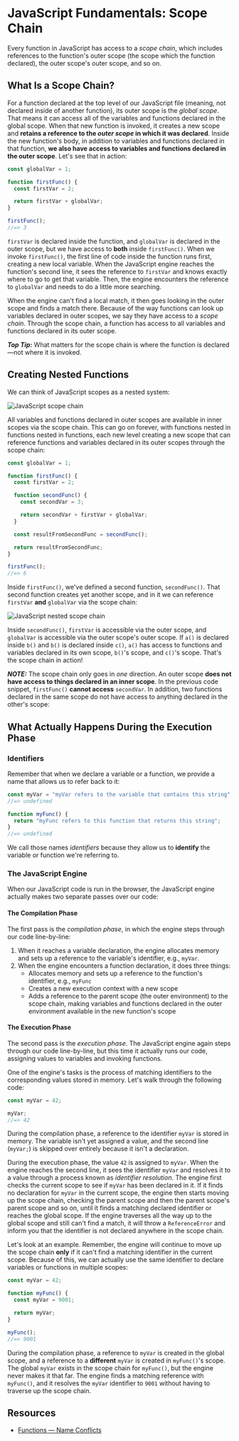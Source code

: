 # JavaScript Fundamentals: Scope Chain

Every function in JavaScript has access to a _scope chain_, which includes references to the function's outer scope (the scope which the function declared), the outer scope's outer scope, and so on.

## What Is a Scope Chain?

For a function declared at the top level of our JavaScript file (meaning, not declared inside of another function), its outer scope is the _global scope_. That means it can access all of the variables and functions declared in the global scope. When that new function is invoked, it creates a new scope and **retains a reference to the _outer scope_ in which it was declared**. Inside the new function's body, in addition to variables and functions declared in that function, **we also have access to variables and functions declared in the outer scope**. Let's see that in action:

```js
const globalVar = 1;

function firstFunc() {
  const firstVar = 2;

  return firstVar + globalVar;
}

firstFunc();
//=> 3
```

`firstVar` is declared inside the function, and `globalVar` is declared in the outer scope, but we have access to **both** inside `firstFunc()`. When we invoke `firstFunc()`, the first line of code inside the function runs first, creating a new local variable. When the JavaScript engine reaches the function's second line, it sees the reference to `firstVar` and knows exactly where to go to get that variable. Then, the engine encounters the reference to `globalVar` and needs to do a little more searching.

When the engine can't find a local match, it then goes looking in the outer scope and finds a match there. Because of the way functions can look up variables declared in outer scopes, we say they have access to a _scope chain_. Through the scope chain, a function has access to all variables and functions declared in its outer scope.

**_Top Tip:_** What matters for the scope chain is where the function is declared—not where it is invoked.

## Creating Nested Functions

We can think of JavaScript scopes as a nested system:

![JavaScript scope chain](/public/images/front-end-web-programming-in-javascript/scope-chain.png)

All variables and functions declared in outer scopes are available in inner scopes via the scope chain. This can go on forever, with functions nested in functions nested in functions, each new level creating a new scope that can reference functions and variables declared in its outer scopes through the scope chain:

```js
const globalVar = 1;

function firstFunc() {
  const firstVar = 2;

  function secondFunc() {
    const secondVar = 3;

    return secondVar + firstVar + globalVar;
  }

  const resultFromSecondFunc = secondFunc();

  return resultFromSecondFunc;
}

firstFunc();
//=> 6
```

Inside `firstFunc()`, we've defined a second function, `secondFunc()`. That second function creates yet another scope, and in it we can reference `firstVar` **and** `globalVar` via the scope chain:

![JavaScript nested scope chain](/public/images/front-end-web-programming-in-javascript/nested-scope-chain.png)

Inside `secondFunc()`, `firstVar` is accessible via the outer scope, and `globalVar` is accessible via the outer scope's outer scope. If `a()` is declared inside `b()` and `b()` is declared inside `c()`, `a()` has access to functions and variables declared in its own scope, `b()`'s scope, and `c()`'s scope. That's the scope chain in action!

**_NOTE:_** The scope chain only goes in _one_ direction. An outer scope **does not have access to things declared in an inner scope**. In the previous code snippet, `firstFunc()` **cannot access** `secondVar`. In addition, two functions declared in the same scope do not have access to anything declared in the other's scope:

## What Actually Happens During the Execution Phase

### Identifiers

Remember that when we declare a variable or a function, we provide a name that allows us to refer back to it:

```js
const myVar = "myVar refers to the variable that contains this string";
//=> undefined

function myFunc() {
  return "myFunc refers to this function that returns this string";
}
//=> undefined
```

We call those names _identifiers_ because they allow us to **identify** the variable or function we're referring to.

### The JavaScript Engine

When our JavaScript code is run in the browser, the JavaScript engine actually makes two separate passes over our code:

#### The Compilation Phase

The first pass is the _compilation phase_, in which the engine steps through our code line-by-line:

1. When it reaches a variable declaration, the engine allocates memory and sets up a reference to the variable's identifier, e.g., `myVar`.
2. When the engine encounters a function declaration, it does three things:
    - Allocates memory and sets up a reference to the function's identifier, e.g., `myFunc`
    - Creates a new execution context with a new scope
    - Adds a reference to the parent scope (the outer environment) to the scope chain, making variables and functions declared in the outer environment available in the new function's scope

#### The Execution Phase

The second pass is the _execution phase_. The JavaScript engine again steps through our code line-by-line, but this time it actually runs our code, assigning values to variables and invoking functions.

One of the engine's tasks is the process of matching identifiers to the corresponding values stored in memory. Let's walk through the following code:

```js
const myVar = 42;

myVar;
//=> 42
```

During the compilation phase, a reference to the identifier `myVar` is stored in memory. The variable isn't yet assigned a value, and the second line (`myVar;`) is skipped over entirely because it isn't a declaration.

During the execution phase, the value `42` is assigned to `myVar`. When the engine reaches the second line, it sees the identifier `myVar` and resolves it to a value through a process known as _identifier resolution_. The engine first checks the current scope to see if `myVar` has been declared in it. If it finds no declaration for `myVar` in the current scope, the engine then starts moving up the scope chain, checking the parent scope and then the parent scope's parent scope and so on, until it finds a matching declared identifier or reaches the global scope. If the engine traverses all the way up to the global scope and still can't find a match, it will throw a `ReferenceError` and inform you that the identifier is not declared anywhere in the scope chain.

Let's look at an example. Remember, the engine will continue to move up the scope chain **only** if it can't find a matching identifier in the current scope. Because of this, we can actually use the same identifier to declare variables or functions in multiple scopes:

```js
const myVar = 42;

function myFunc() {
  const myVar = 9001;

  return myVar;
}

myFunc();
//=> 9001
```

During the compilation phase, a reference to `myVar` is created in the global scope, and a reference to a **different** `myVar` is created in `myFunc()`'s scope. The global `myVar` exists in the scope chain for `myFunc()`, but the engine never makes it that far. The engine finds a matching reference with `myFunc()`, and it resolves the `myVar` identifier to `9001` without having to traverse up the scope chain.

## Resources

- [Functions — Name Conflicts](https://developer.mozilla.org/en-US/docs/Web/JavaScript/Guide/Functions#Name_conflicts)
